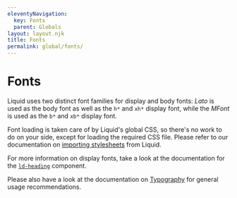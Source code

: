 ```yaml
---
eleventyNavigation:
  key: Fonts
  parent: Globals
layout: layout.njk
title: Fonts
permalink: global/fonts/
---
```


# Fonts

Liquid uses two distinct font families for display and body fonts: _Lato_ is used as the body font as well as the `h*` and `xh*` display font, while the _MFont_ is used as the `b*` and `xb*` display font.

Font loading is taken care of by Liquid's global CSS, so there's no work to do on your side, except for loading the required CSS file. Please refer to our documentation on [importing stylesheets](http://localhost:8080/#import-stylesheets) from Liquid.

For more information on display fonts, take a look at the documentation for the [`ld-heading`](/components/ld-heading/) component.

Please also have a look at the documentation on [Typography](/global/typography/) for general usage recommendations.
